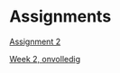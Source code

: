 # Assignments

[Assignment 2](http://localhost:8888/notebooks/Downloads/assignment2.ipynb)

[Week 2, onvolledig](http://localhost:8888/notebooks/Downloads/week2.ipynb)
